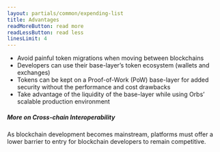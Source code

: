 ```yaml
---
layout: partials/common/expending-list
title: Advantages
readMoreButton: read more
readLessButton: read less
linesLimit: 4
---
```


- Avoid painful token migrations when moving between blockchains
- Developers can use their base-layer’s token ecosystem (wallets and exchanges)
- Tokens can be kept on a Proof-of-Work (PoW) base-layer for added security without the performance and cost drawbacks
- Take advantage of the liquidity of the base-layer while using Orbs’ scalable production environment

##### More on Cross-chain Interoperability

As blockchain development becomes mainstream, platforms must offer a lower barrier to entry for blockchain developers to remain competitive.
